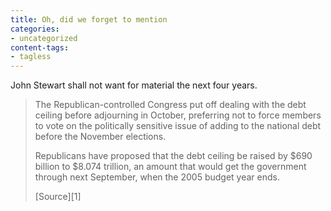 ```yaml
---
title: Oh, did we forget to mention
categories:
- uncategorized
content-tags:
- tagless
---
```


John Stewart shall not want for material the next four years.


> The Republican-controlled Congress put off dealing with the debt ceiling before adjourning in October, preferring not to force members to vote on the politically sensitive issue of adding to the national debt before the November elections.
>
> Republicans have proposed that the debt ceiling be raised by $690 billion to $8.074 trillion, an amount that would get the government through next September, when the 2005 budget year ends.
> <footer>[Source][1]</footer>

   [1]: http://news.yahoo.com/news?tmpl=story&u=/ap/20041103/ap_on_go_pr_wh/debt_ceiling_1
